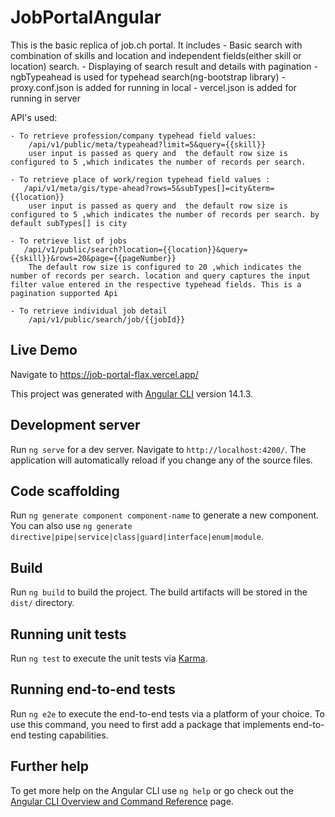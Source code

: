 # JobPortalAngular

This is the basic replica of job.ch portal.
It includes 
    - Basic search with combination of skills and location and independent fields(either skill or location) search.
    - Displaying of search result and details with pagination
    - ngbTypeahead is used for typehead search(ng-bootstrap library)
    - proxy.conf.json is added for running in local
    - vercel.json is added for running in server

API's used:

    - To retrieve profession/company typehead field values:
        /api/v1/public/meta/typeahead?limit=5&query={{skill}}
        user input is passed as query and  the default row size is configured to 5 ,which indicates the number of records per search.

    - To retrieve place of work/region typehead field values :
       /api/v1/meta/gis/type-ahead?rows=5&subTypes[]=city&term={{location}}
        user input is passed as query and  the default row size is configured to 5 ,which indicates the number of records per search. by default subTypes[] is city

    - To retrieve list of jobs 
       /api/v1/public/search?location={{location}}&query={{skill}}&rows=20&page={{pageNumber}}
        The default row size is configured to 20 ,which indicates the number of records per search. location and query captures the input filter value entered in the respective typehead fields. This is a pagination supported Api

    - To retrieve individual job detail
        /api/v1/public/search/job/{{jobId}}

## Live Demo 

Navigate to https://job-portal-flax.vercel.app/

This project was generated with [Angular CLI](https://github.com/angular/angular-cli) version 14.1.3.

## Development server

Run `ng serve` for a dev server. Navigate to `http://localhost:4200/`. The application will automatically reload if you change any of the source files.

## Code scaffolding

Run `ng generate component component-name` to generate a new component. You can also use `ng generate directive|pipe|service|class|guard|interface|enum|module`.

## Build

Run `ng build` to build the project. The build artifacts will be stored in the `dist/` directory.

## Running unit tests

Run `ng test` to execute the unit tests via [Karma](https://karma-runner.github.io).

## Running end-to-end tests

Run `ng e2e` to execute the end-to-end tests via a platform of your choice. To use this command, you need to first add a package that implements end-to-end testing capabilities.

## Further help

To get more help on the Angular CLI use `ng help` or go check out the [Angular CLI Overview and Command Reference](https://angular.io/cli) page.
